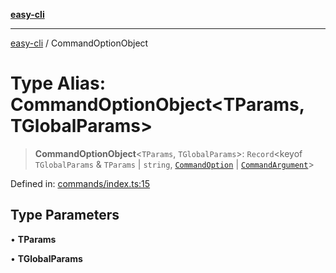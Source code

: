 [**easy-cli**](../README.md)

***

[easy-cli](../globals.md) / CommandOptionObject

# Type Alias: CommandOptionObject\<TParams, TGlobalParams\>

> **CommandOptionObject**\<`TParams`, `TGlobalParams`\>: `Record`\<keyof `TGlobalParams` & `TParams` \| `string`, [`CommandOption`](CommandOption.md) \| [`CommandArgument`](CommandArgument.md)\>

Defined in: [commands/index.ts:15](https://github.com/patrickeaton/easy-cli/blob/ab5cb143feca4db651c6301eb08aa7237cd71b79/src/commands/index.ts#L15)

## Type Parameters

• **TParams**

• **TGlobalParams**
